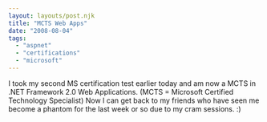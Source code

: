```yaml
---
layout: layouts/post.njk
title: "MCTS Web Apps"
date: "2008-08-04"
tags: 
  - "aspnet"
  - "certifications"
  - "microsoft"
---
```


I took my second MS certification test earlier today and am now a MCTS in .NET Framework 2.0 Web Applications. (MCTS = Microsoft Certified Technology Specialist) Now I can get back to my friends who have seen me become a phantom for the last week or so due to my cram sessions. :)
